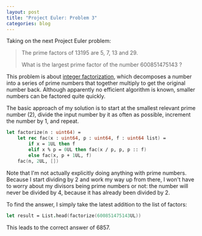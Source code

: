 ```yaml
---
layout: post
title: "Project Euler: Problem 3"
categories: blog
---
```


Taking on the next Project Euler problem:

> The prime factors of 13195 are 5, 7, 13 and 29.  
>   
> What is the largest prime factor of the number 600851475143 ?

This problem is about [integer factorization](http://en.wikipedia.org/wiki/Integer_factorization), which decomposes a number into a series of prime numbers that together multiply to get the original number back. Although apparently no efficient algorithm is known, smaller numbers can be factored quite quickly.

The basic approach of my solution is to start at the smallest relevant prime number (2), divide the input number by it as often as possible, increment the number by 1, and repeat.

```fsharp
let factorize(n : uint64) =
    let rec fac(x : uint64, p : uint64, f : uint64 list) =
        if x = 1UL then f
        elif x % p = 0UL then fac(x / p, p, p :: f)
        else fac(x, p + 1UL, f)
    fac(n, 2UL, [])
```

Note that I'm not actually explicitly doing anything with prime numbers. Because I start dividing by 2 and work my way up from there, I won't have to worry about my divisors being prime numbers or not: the number will never be divided by 4, because it has already been divided by 2.

To find the answer, I simply take the latest addition to the list of factors:

```fsharp
let result = List.head(factorize(600851475143UL))
```

This leads to the correct answer of 6857.
